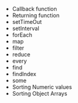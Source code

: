 - Callback function
- Returning function
- setTimeOut
- setInterval
- forEach
- map
- filter
- reduce
- every
- find
- findIndex
- some
- Sorting Numeric values
- Sorting Object Arrays